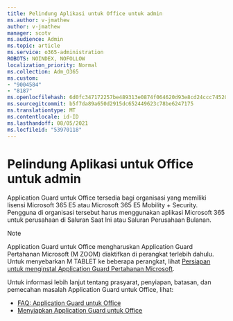 ```yaml
---
title: Pelindung Aplikasi untuk Office untuk admin
ms.author: v-jmathew
author: v-jmathew
manager: scotv
ms.audience: Admin
ms.topic: article
ms.service: o365-administration
ROBOTS: NOINDEX, NOFOLLOW
localization_priority: Normal
ms.collection: Adm_O365
ms.custom:
- "9004584"
- "8187"
ms.openlocfilehash: 6d0fc347172257be489313e0874f064620d93e8cd24ccc74520954e7427bcd95
ms.sourcegitcommit: b5f7da89a650d2915dc652449623c78be6247175
ms.translationtype: MT
ms.contentlocale: id-ID
ms.lasthandoff: 08/05/2021
ms.locfileid: "53970118"
---
```

# <a name="application-guard-for-office-for-admins"></a>Pelindung Aplikasi untuk Office untuk admin

Application Guard untuk Office tersedia bagi organisasi yang memiliki lisensi Microsoft 365 E5 atau Microsoft 365 E5 Mobility + Security. Pengguna di organisasi tersebut harus menggunakan aplikasi Microsoft 365 untuk perusahaan di Saluran Saat Ini atau Saluran Perusahaan Bulanan.

> [!NOTE]
> Application Guard untuk Office mengharuskan Application Guard Pertahanan Microsoft (M ZOOM) diaktifkan di perangkat terlebih dahulu. Untuk menyebarkan M TABLET ke beberapa perangkat, lihat [Persiapan untuk menginstal Application Guard Pertahanan Microsoft](https://docs.microsoft.com/windows/security/threat-protection/microsoft-defender-application-guard/install-md-app-guard).

Untuk informasi lebih lanjut tentang prasyarat, penyiapan, batasan, dan pemecahan masalah Application Guard untuk Office, lihat:

- [FAQ: Application Guard untuk Office](https://support.microsoft.com/office/application-guard-for-office-9e0fb9c2-ffad-43bf-8ba3-78f785fdba46)
- [Menyiapkan Application Guard untuk Office](https://docs.microsoft.com/microsoft-365/security/office-365-security/install-app-guard)
